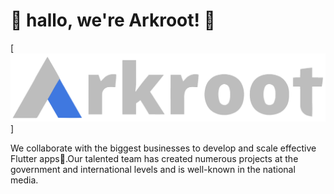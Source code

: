 # 💙 hallo, we're Arkroot! 💙 

[![Arkroot][arkroot_logo]]


We collaborate with the biggest businesses to develop and scale effective Flutter apps🚀.Our talented team has created numerous projects at the government and international levels and is well-known in the national media.


[arkroot_logo]:https://raw.githubusercontent.com/Arkroot-Innovations/.github/main/profile/images/arkroot-white.png